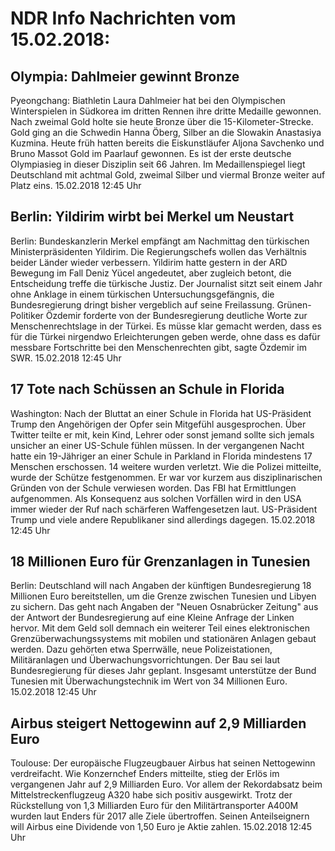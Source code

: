 # NDR Info Nachrichten vom 15.02.2018:


## Olympia: Dahlmeier gewinnt Bronze
Pyeongchang:		Biathletin Laura Dahlmeier hat bei den Olympischen Winterspielen in Südkorea im dritten Rennen ihre dritte Medaille gewonnen. Nach zweimal Gold holte sie heute Bronze über die 15-Kilometer-Strecke. Gold ging an die Schwedin Hanna Öberg, Silber an die Slowakin Anastasiya Kuzmina. Heute früh hatten bereits die Eiskunstläufer Aljona Savchenko und Bruno Massot Gold im Paarlauf gewonnen. Es ist der erste deutsche Olympiasieg in dieser Disziplin seit 66 Jahren. Im Medaillenspiegel liegt Deutschland mit achtmal Gold, zweimal Silber und viermal Bronze weiter auf Platz eins. 15.02.2018 12:45 Uhr 

## Berlin: Yildirim wirbt bei Merkel um Neustart
Berlin: Bundeskanzlerin Merkel empfängt am Nachmittag den türkischen Ministerpräsidenten Yildirim. Die Regierungschefs wollen das Verhältnis beider Länder wieder verbessern. Yildirim hatte gestern in der ARD Bewegung im Fall Deniz Yücel angedeutet, aber zugleich betont, die Entscheidung treffe die türkische Justiz. Der Journalist sitzt seit einem Jahr ohne Anklage in einem türkischen Untersuchungsgefängnis, die Bundesregierung dringt bisher vergeblich auf seine Freilassung. Grünen-Politiker Özdemir forderte von der Bundesregierung deutliche Worte zur Menschenrechtslage in der Türkei. Es müsse klar gemacht werden, dass es für die Türkei nirgendwo Erleichterungen geben werde, ohne dass es dafür messbare Fortschritte bei den Menschenrechten gibt, sagte Özdemir im SWR. 15.02.2018 12:45 Uhr 

## 17 Tote nach Schüssen an Schule in Florida
Washington: Nach der Bluttat an einer Schule in Florida hat US-Präsident Trump den Angehörigen der Opfer sein Mitgefühl ausgesprochen. Über Twitter teilte er mit, kein Kind, Lehrer oder sonst jemand sollte sich jemals unsicher an einer US-Schule fühlen müssen. In der vergangenen Nacht hatte ein 19-Jähriger an einer Schule in Parkland in Florida mindestens 17 Menschen erschossen. 14 weitere wurden verletzt. Wie die Polizei mitteilte, wurde der Schütze festgenommen. Er war vor kurzem aus disziplinarischen Gründen von der Schule verwiesen worden. Das FBI hat Ermittlungen aufgenommen. Als Konsequenz aus solchen Vorfällen wird in den USA immer wieder der Ruf nach schärferen Waffengesetzen laut. US-Präsident Trump und viele andere Republikaner sind allerdings dagegen. 15.02.2018 12:45 Uhr 

## 18 Millionen Euro für Grenzanlagen in Tunesien
Berlin: Deutschland will nach Angaben der künftigen Bundesregierung 18 Millionen Euro bereitstellen, um die Grenze zwischen Tunesien und Libyen zu sichern. Das geht nach Angaben der "Neuen Osnabrücker Zeitung" aus der Antwort der Bundesregierung auf eine Kleine Anfrage der Linken hervor. Mit dem Geld soll demnach ein weiterer Teil eines elektronischen Grenzüberwachungssystems mit mobilen und stationären Anlagen gebaut werden. Dazu gehörten etwa Sperrwälle, neue Polizeistationen, Militäranlagen und Überwachungsvorrichtungen. Der Bau sei laut Bundesregierung für dieses Jahr geplant. Insgesamt unterstütze der Bund Tunesien mit Überwachungstechnik im Wert von 34 Millionen Euro. 15.02.2018 12:45 Uhr 

## Airbus steigert Nettogewinn auf 2,9 Milliarden Euro
Toulouse: Der europäische Flugzeugbauer Airbus hat seinen Nettogewinn verdreifacht. Wie Konzernchef Enders mitteilte, stieg der Erlös im vergangenen Jahr auf 2,9 Milliarden Euro. Vor allem der Rekordabsatz beim Mittelstreckenflugzeug A320 habe sich positiv ausgewirkt. Trotz der Rückstellung von 1,3 Milliarden Euro für den Militärtransporter A400M wurden laut Enders für 2017 alle Ziele übertroffen. Seinen Anteilseignern will Airbus eine Dividende von 1,50 Euro je Aktie zahlen. 15.02.2018 12:45 Uhr 
